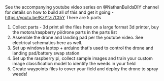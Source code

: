 See the accompanying youtube video series on @NathanBuildsDIY channel for details on how to build all of this and get it going - https://youtu.be/KzYfzi7Ct5Y
There are 5 parts

1. Collect parts - 3d print all the files here on a large format 3d printer, buy the motors/raspberry pi/drone parts in the parts list
2. Assemble the drone and landing pad per the youtube video.  See electrical schematics here as well.
3. Set up windows laptop + arduino that's used to control the drone and landing pad/battery swap station
4. Set up the raspberry pi, collect sample images and train your custom image classification model to identify the weeds in your field
5. Create waypoints files to cover your field and deploy the drone to spray weeds!
